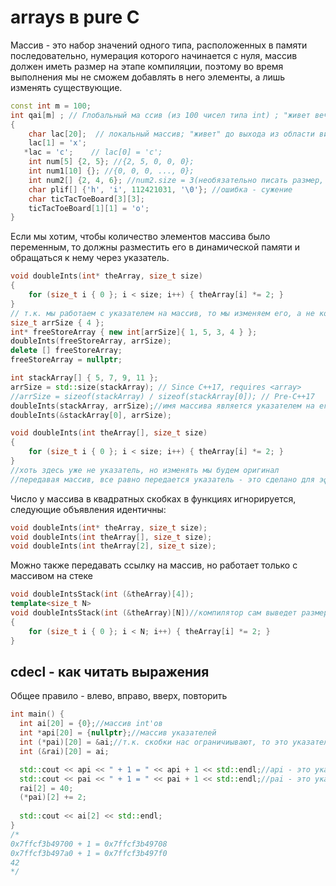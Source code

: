 # arrays в pure C
Массив - это набор значений одного типа, расположенных в памяти последовательно, нумерация которого начинается с нуля, массив должен иметь размер на этапе компиляции, поэтому во время выполнения мы не сможем добавлять в него элементы, а лишь изменять существующие.

```cpp
const int m = 100;    
int qai[m] ; // Глобальный ма ссив (из 100 чисел типа int) ; "живет вечно "  void f (int n)    
{    
    char lac[20];  // локальный массив; "живет" до выхода из области видимости    
	lac[1] = 'x';    
   *lac = 'c';    // lac[0] = 'c';    
	int num[5] {2, 5}; //{2, 5, 0, 0, 0};    
	int num1[10] {}; //{0, 0, 0, ..., 0};    
	int num2[] {2, 4, 6}; //num2.size = 3(необязательно писать размер, если мы инициализируем массив, компилятор сам считает размер)    
	char plif[] {'h', 'i', 112421031, '\0'}; //ошибка - сужение     
	char ticTacToeBoard[3][3];    
    ticTacToeBoard[1][1] = 'o';    
}
```

Если мы хотим, чтобы количество элементов массива было переменным, то должны разместить его в динамической памяти и обращаться к нему через указатель.

```cpp
void doubleInts(int* theArray, size_t size)
{
	for (size_t i { 0 }; i < size; i++) { theArray[i] *= 2; }
}
// т.к. мы работаем с указателем на массив, то мы изменяем его, а не копию
size_t arrSize { 4 };
int* freeStoreArray { new int[arrSize]{ 1, 5, 3, 4 } };
doubleInts(freeStoreArray, arrSize);
delete [] freeStoreArray;
freeStoreArray = nullptr;

int stackArray[] { 5, 7, 9, 11 };
arrSize = std::size(stackArray); // Since C++17, requires <array>
//arrSize = sizeof(stackArray) / sizeof(stackArray[0]); // Pre-C++17
doubleInts(stackArray, arrSize);//имя массива является указателем на его первый элемент
doubleInts(&stackArray[0], arrSize);
```

```cpp
void doubleInts(int theArray[], size_t size)
{
	for (size_t i { 0 }; i < size; i++) { theArray[i] *= 2; }
}
//хоть здесь уже не указатель, но изменять мы будем оригинал
//передавая массив, все равно передается указатель - это сделано для эффективности
```

Число у массива в квадратных скобках в функциях игнорируется, следующие объявления идентичны:

```cpp
void doubleInts(int* theArray, size_t size);
void doubleInts(int theArray[], size_t size);
void doubleInts(int theArray[2], size_t size);
```

Можно также передавать ссылку на массив, но работает только с массивом на стеке

```cpp
void doubleIntsStack(int (&theArray)[4]);
template<size_t N>
void doubleIntsStack(int (&theArray)[N])//компилятор сам выведет размер массива
{
	for (size_t i { 0 }; i < N; i++) { theArray[i] *= 2; }
}
```

## cdecl - как читать выражения
Общее правило - влево, вправо, вверх, повторить
```cpp
int main() {
  int ai[20] = {0};//массив int'ов
  int *api[20] = {nullptr};//массив указателей
  int (*pai)[20] = &ai;//т.к. скобки нас ограничиывают, то это указатель на массив
  int (&rai)[20] = ai;

  std::cout << api << " + 1 = " << api + 1 << std::endl;//api - это указатель на первый элемент, +1 - перепрыгиваем на второй элемент
  std::cout << pai << " + 1 = " << pai + 1 << std::endl;//pai - это указатель на массив, соответсвенно прибавляя 1 мы перепрыгиваем через весь массив
  rai[2] = 40;
  (*pai)[2] += 2;
  
  std::cout << ai[2] << std::endl;
}
/*
0x7ffcf3b49700 + 1 = 0x7ffcf3b49708
0x7ffcf3b497a0 + 1 = 0x7ffcf3b497f0
42
*/
```